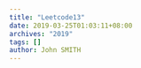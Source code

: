 ```yaml
---
title: "Leetcode13"
date: 2019-03-25T01:03:11+08:00
archives: "2019"
tags: []
author: John SMITH
---
```

